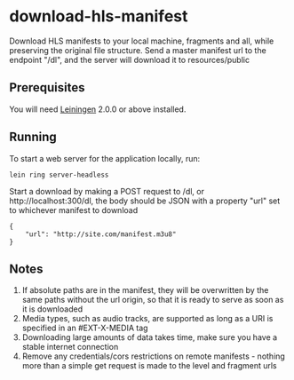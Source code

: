 # download-hls-manifest

Download HLS manifests to your local machine, fragments and all, while preserving the original file structure. Send a master manifest url to the endpoint "/dl", and the server will download it to resources/public

## Prerequisites

You will need [Leiningen][] 2.0.0 or above installed.

[leiningen]: https://github.com/technomancy/leiningen

## Running

To start a web server for the application locally, run:

    lein ring server-headless
    
Start a download by making a POST request to /dl, or http://localhost:300/dl, the body should be JSON with a property "url" set to whichever manifest to download

```
{
    "url": "http://site.com/manifest.m3u8"
}
```

## Notes
  1. If absolute paths are in the manifest, they will be overwritten by the same paths without the url origin, so that it is ready to serve as soon as it is downloaded
  2. Media types, such as audio tracks, are supported as long as a URI is specified in an #EXT-X-MEDIA tag
  3. Downloading large amounts of data takes time, make sure you have a stable internet connection
  4. Remove any credentials/cors restrictions on remote manifests - nothing more than a simple get request is made to the level and fragment urls
